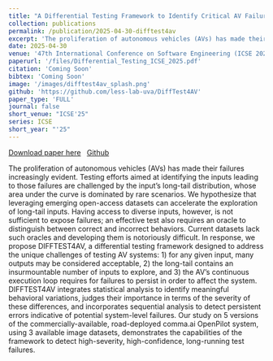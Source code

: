 ```yaml
---
title: "A Differential Testing Framework to Identify Critical AV Failures Leveraging Arbitrary Inputs"
collection: publications
permalink: /publication/2025-04-30-difftest4av
excerpt: 'The proliferation of autonomous vehicles (AVs) has made their failures increasingly evident. Testing efforts aimed at identifying the inputs leading to those failures are challenged by the input’s long-tail distribution, whose area under the curve is dominated by rare scenarios. We hypothesize that leveraging emerging open-access datasets can accelerate the exploration of long-tail inputs. Having access to diverse inputs, however, is not sufficient to expose failures; an effective test also requires an oracle to distinguish between correct and incorrect behaviors. Current datasets lack such oracles and developing them is notoriously difficult. In response, we propose DIFFTEST4AV, a differential testing framework designed to address the unique challenges of testing AV systems: 1) for any given input, many outputs may be considered acceptable, 2) the long-tail contains an insurmountable number of inputs to explore, and 3) the AV’s continuous execution loop requires for failures to persist in order to affect the system. DIFFTEST4AV integrates statistical analysis to identify meaningful behavioral variations, judges their importance in terms of the severity of these differences, and incorporates sequential analysis to detect persistent errors indicative of potential system-level failures. Our study on 5 versions of the commercially-available, road-deployed comma.ai OpenPilot system, using 3 available image datasets, demonstrates the capabilities of the framework to detect high-severity, high-confidence, long-running test failures.'
date: 2025-04-30
venue: '47th International Conference on Software Engineering (ICSE 2025)'
paperurl: '/files/Differential_Testing_ICSE_2025.pdf'
citation: 'Coming Soon'
bibtex: 'Coming Soon'
image: '/images/difftest4av_splash.png'
github: 'https://github.com/less-lab-uva/DiffTest4AV'
paper_type: 'FULL'
journal: false
short_venue: "ICSE'25"
series: ICSE
short_year: "'25"
---
```


<a href='/files/Differential_Testing_ICSE_2025.pdf'>Download paper here</a>&nbsp;&nbsp;
<a href="https://github.com/less-lab-uva/DiffTest4AV"><i class="fab fa-fw fa-github" aria-hidden="true"></i> Github</a>

The proliferation of autonomous vehicles (AVs) has made their failures increasingly evident. Testing efforts aimed at identifying the inputs leading to those failures are challenged by the input’s long-tail distribution, whose area under the curve is dominated by rare scenarios. We hypothesize that leveraging emerging open-access datasets can accelerate the exploration of long-tail inputs. Having access to diverse inputs, however, is not sufficient to expose failures; an effective test also requires an oracle to distinguish between correct and incorrect behaviors. Current datasets lack such oracles and developing them is notoriously difficult. In response, we propose DIFFTEST4AV, a differential testing framework designed to address the unique challenges of testing AV systems: 1) for any given input, many outputs may be considered acceptable, 2) the long-tail contains an insurmountable number of inputs to explore, and 3) the AV’s continuous execution loop requires for failures to persist in order to affect the system. DIFFTEST4AV integrates statistical analysis to identify meaningful behavioral variations, judges their importance in terms of the severity of these differences, and incorporates sequential analysis to detect persistent errors indicative of potential system-level failures. Our study on 5 versions of the commercially-available, road-deployed comma.ai OpenPilot system, using 3 available image datasets, demonstrates the capabilities of the framework to detect high-severity, high-confidence, long-running test failures.
